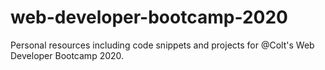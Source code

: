 # web-developer-bootcamp-2020
Personal resources including code snippets and projects for @Colt's Web Developer Bootcamp 2020.
